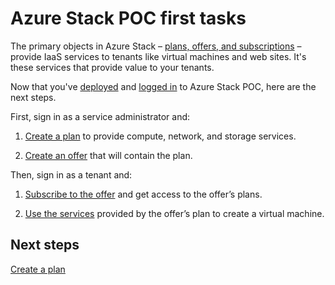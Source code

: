 ﻿<properties
	pageTitle="Azure Stack POC key tasks | Microsoft Azure"
	description="Learn how to create a plan and offer and then subscribe to that offer and use the services provided to create a virtual machine."
	services="azure-stack"
	documentationCenter=""
	authors="ErikjeMS"
	manager="v-kiwhit"
	editor=""/>

<tags
	ms.service="azure-stack"
	ms.workload="na"
	ms.tgt_pltfrm="na"
	ms.devlang="na"
	ms.topic="article"
	ms.date="01/29/2016"
	ms.author="erikje"/>

# Azure Stack POC first tasks

The primary objects in Azure Stack – [plans, offers, and subscriptions](azure-stack-key-features.md) – provide IaaS services to tenants like  virtual machines and web sites. It's these services that provide value to your tenants.

Now that you've [deployed](azure-stack-deploy.md) and [logged in](azure-stack-connect-azure-stack.md) to Azure Stack POC, here are the next steps.

First, sign in as a service administrator and:
1.  [Create a plan](azure-stack-create-plan.md) to provide compute, network, and storage services.

2.  [Create an offer](azure-stack-create-offer.md) that will contain the plan.

Then, sign in as a tenant and:

1.  [Subscribe to the offer](azure-stack-subscribe-plan-provision-vm.md#subscribe-to-an-offer) and get access to the offer’s plans.

2.  [Use the services](azure-stack-subscribe-plan-provision-vm.md#provision-a-virtual-machine) provided by the offer’s plan to create a virtual machine.

## Next steps

[Create a plan](azure-stack-create-plan.md)
